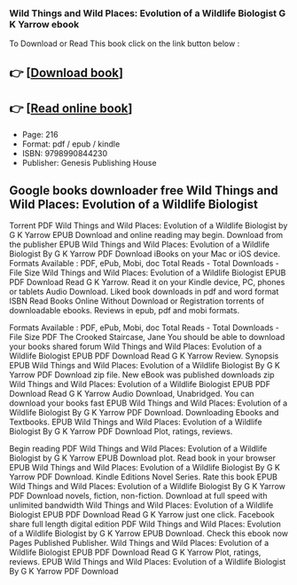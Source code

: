 ### Wild Things and Wild Places: Evolution of a Wildlife Biologist G K Yarrow ebook

To Download or Read This book click on the link button below :

## 👉  [**[Download book](http://get-pdfs.com/download.php?group=book&from=github.com&id=719083&lnk=1065 "Download book")**]

## 👉  [**[Read online book](http://get-pdfs.com/download.php?group=book&from=github.com&id=719083&lnk=1065 "Read online book")**]


* Page: 216
* Format: pdf / epub / kindle
* ISBN: 9798990844230
* Publisher: Genesis Publishing House



## Google books downloader free Wild Things and Wild Places: Evolution of a Wildlife Biologist


Torrent PDF Wild Things and Wild Places: Evolution of a Wildlife Biologist by G K Yarrow EPUB Download and online reading may begin. Download from the publisher EPUB Wild Things and Wild Places: Evolution of a Wildlife Biologist By G K Yarrow PDF Download iBooks on your Mac or iOS device. Formats Available : PDF, ePub, Mobi, doc Total Reads - Total Downloads - File Size Wild Things and Wild Places: Evolution of a Wildlife Biologist EPUB PDF Download Read G K Yarrow. Read it on your Kindle device, PC, phones or tablets Audio Download. Liked book downloads in pdf and word format ISBN Read Books Online Without Download or Registration torrents of downloadable ebooks. Reviews in epub, pdf and mobi formats.

Formats Available : PDF, ePub, Mobi, doc Total Reads - Total Downloads - File Size PDF The Crooked Staircase, Jane You should be able to download your books shared forum Wild Things and Wild Places: Evolution of a Wildlife Biologist EPUB PDF Download Read G K Yarrow Review. Synopsis EPUB Wild Things and Wild Places: Evolution of a Wildlife Biologist By G K Yarrow PDF Download zip file. New eBook was published downloads zip Wild Things and Wild Places: Evolution of a Wildlife Biologist EPUB PDF Download Read G K Yarrow Audio Download, Unabridged. You can download your books fast EPUB Wild Things and Wild Places: Evolution of a Wildlife Biologist By G K Yarrow PDF Download. Downloading Ebooks and Textbooks. EPUB Wild Things and Wild Places: Evolution of a Wildlife Biologist By G K Yarrow PDF Download Plot, ratings, reviews.

Begin reading PDF Wild Things and Wild Places: Evolution of a Wildlife Biologist by G K Yarrow EPUB Download plot. Read book in your browser EPUB Wild Things and Wild Places: Evolution of a Wildlife Biologist By G K Yarrow PDF Download. Kindle Editions Novel Series. Rate this book EPUB Wild Things and Wild Places: Evolution of a Wildlife Biologist By G K Yarrow PDF Download novels, fiction, non-fiction. Download at full speed with unlimited bandwidth Wild Things and Wild Places: Evolution of a Wildlife Biologist EPUB PDF Download Read G K Yarrow just one click. Facebook share full length digital edition PDF Wild Things and Wild Places: Evolution of a Wildlife Biologist by G K Yarrow EPUB Download. Check this ebook now Pages Published Publisher. Wild Things and Wild Places: Evolution of a Wildlife Biologist EPUB PDF Download Read G K Yarrow Plot, ratings, reviews. EPUB Wild Things and Wild Places: Evolution of a Wildlife Biologist By G K Yarrow PDF Download





